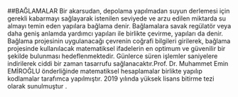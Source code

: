 ##BAĞLAMALAR
Bir akarsudan, depolama yapılmadan suyun derlemesi için gerekli kabarmayı sağlayarak istenilen seviyede ve arzu edilen miktarda su almayı temin eden yapılara bağlama denir. Bağlamalara savak regülatör veya daha geniş anlamda yardımcı yapıları ile birlikte çevirme, yapıları da denir.
Bağlama projesinin uygulanacağı çevrenin coğrafi bilgileri girilerek, bağlama projesinde
kullanılacak matematiksel ifadelerin en optimum ve güvenilir bir şekilde bulunması
hedeflenmektedir. Günlerce süren işlemler saniyelere indirilerek ciddi bir zaman tasarrufu
sağlanacaktır.Prof. Dr. Muhammet Emin EMİROĞLU önderliğinde matematiksel hesaplamalar birlikte yapılıp kodlamalar tarafımca yapılmıştır. 2019 yılında yüksek lisans bitirme tezi olarak sunulmuştur .
